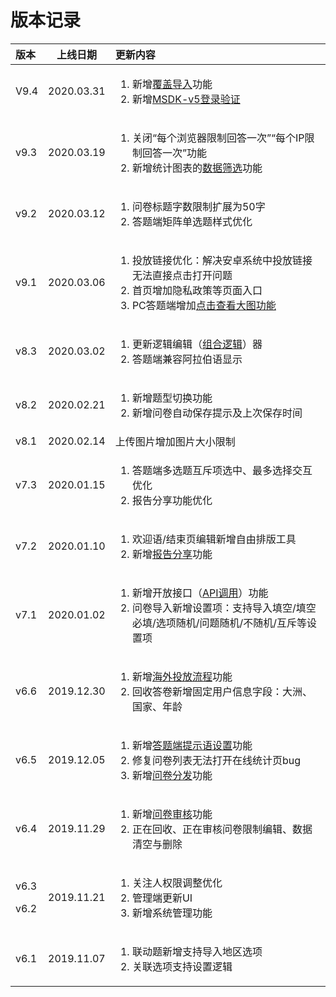 # 版本记录

<table>
  <thead>
    <tr>
      <th style="text-align:left">&#x7248;&#x672C;</th>
      <th style="text-align:center">&#x4E0A;&#x7EBF;&#x65E5;&#x671F;</th>
      <th style="text-align:left">&#x66F4;&#x65B0;&#x5185;&#x5BB9;</th>
    </tr>
  </thead>
  <tbody>
    <tr>
      <td style="text-align:left">V9.4</td>
      <td style="text-align:center">2020.03.31</td>
      <td style="text-align:left">
        <ol>
          <li>&#x65B0;&#x589E;<a href="cao-zuo-zhi-yin/wen-juan-bian-ji/fu-gai-dao-ru.md">&#x8986;&#x76D6;&#x5BFC;&#x5165;</a>&#x529F;&#x80FD;</li>
          <li>&#x65B0;&#x589E;<a href="api-wen-dang/msdkv5-deng-lu-tai-cai-ji.md">MSDK-v5&#x767B;&#x5F55;&#x9A8C;&#x8BC1;</a>
          </li>
        </ol>
      </td>
    </tr>
    <tr>
      <td style="text-align:left">v9.3</td>
      <td style="text-align:center">2020.03.19</td>
      <td style="text-align:left">
        <ol>
          <li>&#x5173;&#x95ED;&#x201C;&#x6BCF;&#x4E2A;&#x6D4F;&#x89C8;&#x5668;&#x9650;&#x5236;&#x56DE;&#x7B54;&#x4E00;&#x6B21;&#x201D;&#x201C;&#x6BCF;&#x4E2A;IP&#x9650;&#x5236;&#x56DE;&#x7B54;&#x4E00;&#x6B21;&#x201D;&#x529F;&#x80FD;</li>
          <li>&#x65B0;&#x589E;&#x7EDF;&#x8BA1;&#x56FE;&#x8868;&#x7684;<a href="cao-zuo-zhi-yin/tong-ji-tu-biao.md#shu-ju-shai-xuan">&#x6570;&#x636E;&#x7B5B;&#x9009;</a>&#x529F;&#x80FD;</li>
        </ol>
      </td>
    </tr>
    <tr>
      <td style="text-align:left">v9.2</td>
      <td style="text-align:center">2020.03.12</td>
      <td style="text-align:left">
        <ol>
          <li>&#x95EE;&#x5377;&#x6807;&#x9898;&#x5B57;&#x6570;&#x9650;&#x5236;&#x6269;&#x5C55;&#x4E3A;50&#x5B57;</li>
          <li>&#x7B54;&#x9898;&#x7AEF;&#x77E9;&#x9635;&#x5355;&#x9009;&#x9898;&#x6837;&#x5F0F;&#x4F18;&#x5316;</li>
        </ol>
      </td>
    </tr>
    <tr>
      <td style="text-align:left">v9.1</td>
      <td style="text-align:center">2020.03.06</td>
      <td style="text-align:left">
        <ol>
          <li>&#x6295;&#x653E;&#x94FE;&#x63A5;&#x4F18;&#x5316;&#xFF1A;&#x89E3;&#x51B3;&#x5B89;&#x5353;&#x7CFB;&#x7EDF;&#x4E2D;&#x6295;&#x653E;&#x94FE;&#x63A5;&#x65E0;&#x6CD5;&#x76F4;&#x63A5;&#x70B9;&#x51FB;&#x6253;&#x5F00;&#x95EE;&#x9898;</li>
          <li>&#x9996;&#x9875;&#x589E;&#x52A0;&#x9690;&#x79C1;&#x653F;&#x7B56;&#x7B49;&#x9875;&#x9762;&#x5165;&#x53E3;</li>
          <li>PC&#x7B54;&#x9898;&#x7AEF;&#x589E;&#x52A0;<a href="cao-zuo-zhi-yin/wen-juan-bian-ji/cha-ru-tu-pian.md#da-ti-duan-xian-shi-tu-pian">&#x70B9;&#x51FB;&#x67E5;&#x770B;&#x5927;&#x56FE;&#x529F;&#x80FD;</a>
          </li>
        </ol>
      </td>
    </tr>
    <tr>
      <td style="text-align:left">v8.3</td>
      <td style="text-align:center">2020.03.02</td>
      <td style="text-align:left">
        <ol>
          <li>&#x66F4;&#x65B0;&#x903B;&#x8F91;&#x7F16;&#x8F91;&#xFF08;<a href="cao-zuo-zhi-yin/luo-ji-she-zhi/zu-he-luo-ji.md">&#x7EC4;&#x5408;&#x903B;&#x8F91;</a>&#xFF09;&#x5668;</li>
          <li>&#x7B54;&#x9898;&#x7AEF;&#x517C;&#x5BB9;&#x963F;&#x62C9;&#x4F2F;&#x8BED;&#x663E;&#x793A;</li>
        </ol>
      </td>
    </tr>
    <tr>
      <td style="text-align:left">v8.2</td>
      <td style="text-align:center">2020.02.21</td>
      <td style="text-align:left">
        <ol>
          <li>&#x65B0;&#x589E;&#x9898;&#x578B;&#x5207;&#x6362;&#x529F;&#x80FD;</li>
          <li>&#x65B0;&#x589E;&#x95EE;&#x5377;&#x81EA;&#x52A8;&#x4FDD;&#x5B58;&#x63D0;&#x793A;&#x53CA;&#x4E0A;&#x6B21;&#x4FDD;&#x5B58;&#x65F6;&#x95F4;</li>
        </ol>
      </td>
    </tr>
    <tr>
      <td style="text-align:left">v8.1</td>
      <td style="text-align:center">2020.02.14</td>
      <td style="text-align:left">&#x4E0A;&#x4F20;&#x56FE;&#x7247;&#x589E;&#x52A0;&#x56FE;&#x7247;&#x5927;&#x5C0F;&#x9650;&#x5236;</td>
    </tr>
    <tr>
      <td style="text-align:left">v7.3</td>
      <td style="text-align:center">2020.01.15</td>
      <td style="text-align:left">
        <ol>
          <li>&#x7B54;&#x9898;&#x7AEF;&#x591A;&#x9009;&#x9898;&#x4E92;&#x65A5;&#x9879;&#x9009;&#x4E2D;&#x3001;&#x6700;&#x591A;&#x9009;&#x62E9;&#x4EA4;&#x4E92;&#x4F18;&#x5316;</li>
          <li>&#x62A5;&#x544A;&#x5206;&#x4EAB;&#x529F;&#x80FD;&#x4F18;&#x5316;</li>
        </ol>
      </td>
    </tr>
    <tr>
      <td style="text-align:left">v7.2</td>
      <td style="text-align:center">2020.01.10</td>
      <td style="text-align:left">
        <ol>
          <li>&#x6B22;&#x8FCE;&#x8BED;/&#x7ED3;&#x675F;&#x9875;&#x7F16;&#x8F91;&#x65B0;&#x589E;&#x81EA;&#x7531;&#x6392;&#x7248;&#x5DE5;&#x5177;</li>
          <li>&#x65B0;&#x589E;<a href="cao-zuo-zhi-yin/share.md">&#x62A5;&#x544A;&#x5206;&#x4EAB;</a>&#x529F;&#x80FD;</li>
        </ol>
      </td>
    </tr>
    <tr>
      <td style="text-align:left">v7.1</td>
      <td style="text-align:center">2020.01.02</td>
      <td style="text-align:left">
        <ol>
          <li>&#x65B0;&#x589E;&#x5F00;&#x653E;&#x63A5;&#x53E3;&#xFF08;<a href="cao-zuo-zhi-yin/wen-juan-she-zhi/chuan-can-tiao-zhuan-hui-tiao.md#api-tiao-yong">API&#x8C03;&#x7528;</a>&#xFF09;&#x529F;&#x80FD;</li>
          <li>&#x95EE;&#x5377;&#x5BFC;&#x5165;&#x65B0;&#x589E;&#x8BBE;&#x7F6E;&#x9879;&#xFF1A;&#x652F;&#x6301;&#x5BFC;&#x5165;&#x586B;&#x7A7A;/&#x586B;&#x7A7A;&#x5FC5;&#x586B;/&#x9009;&#x9879;&#x968F;&#x673A;/&#x95EE;&#x9898;&#x968F;&#x673A;/&#x4E0D;&#x968F;&#x673A;/&#x4E92;&#x65A5;&#x7B49;&#x8BBE;&#x7F6E;&#x9879;</li>
        </ol>
      </td>
    </tr>
    <tr>
      <td style="text-align:left">v6.6</td>
      <td style="text-align:center">2019.12.30</td>
      <td style="text-align:left">
        <p></p>
        <ol>
          <li>&#x65B0;&#x589E;<a href="cao-zuo-zhi-yin/wen-juan-she-zhi/hai-wai-tou-fang-liu-cheng.md">&#x6D77;&#x5916;&#x6295;&#x653E;&#x6D41;&#x7A0B;</a>&#x529F;&#x80FD;</li>
          <li>&#x56DE;&#x6536;&#x7B54;&#x5377;&#x65B0;&#x589E;&#x56FA;&#x5B9A;&#x7528;&#x6237;&#x4FE1;&#x606F;&#x5B57;&#x6BB5;&#xFF1A;&#x5927;&#x6D32;&#x3001;&#x56FD;&#x5BB6;&#x3001;&#x5E74;&#x9F84;</li>
        </ol>
      </td>
    </tr>
    <tr>
      <td style="text-align:left">v6.5</td>
      <td style="text-align:center">2019.12.05</td>
      <td style="text-align:left">
        <ol>
          <li>&#x65B0;&#x589E;<a href="cao-zuo-zhi-yin/wen-juan-she-zhi/xian-shi-she-zhi.md#da-juan-yu-yan">&#x7B54;&#x9898;&#x7AEF;&#x63D0;&#x793A;&#x8BED;&#x8BBE;&#x7F6E;</a>&#x529F;&#x80FD;</li>
          <li>&#x4FEE;&#x590D;&#x95EE;&#x5377;&#x5217;&#x8868;&#x65E0;&#x6CD5;&#x6253;&#x5F00;&#x5728;&#x7EBF;&#x7EDF;&#x8BA1;&#x9875;bug</li>
          <li>&#x65B0;&#x589E;<a href="cao-zuo-zhi-yin/wen-juan-fen-fa.md">&#x95EE;&#x5377;&#x5206;&#x53D1;</a>&#x529F;&#x80FD;</li>
        </ol>
      </td>
    </tr>
    <tr>
      <td style="text-align:left">v6.4</td>
      <td style="text-align:center">2019.11.29</td>
      <td style="text-align:left">
        <ol>
          <li>&#x65B0;&#x589E;<a href="cao-zuo-zhi-yin/wen-juan-shen-he.md">&#x95EE;&#x5377;&#x5BA1;&#x6838;</a>&#x529F;&#x80FD;</li>
          <li>&#x6B63;&#x5728;&#x56DE;&#x6536;&#x3001;&#x6B63;&#x5728;&#x5BA1;&#x6838;&#x95EE;&#x5377;&#x9650;&#x5236;&#x7F16;&#x8F91;&#x3001;&#x6570;&#x636E;&#x6E05;&#x7A7A;&#x4E0E;&#x5220;&#x9664;</li>
        </ol>
      </td>
    </tr>
    <tr>
      <td style="text-align:left">
        <p>v6.3</p>
        <p>v6.2</p>
      </td>
      <td style="text-align:center">2019.11.21</td>
      <td style="text-align:left">
        <ol>
          <li>&#x5173;&#x6CE8;&#x4EBA;&#x6743;&#x9650;&#x8C03;&#x6574;&#x4F18;&#x5316;</li>
          <li>&#x7BA1;&#x7406;&#x7AEF;&#x66F4;&#x65B0;UI</li>
          <li>&#x65B0;&#x589E;&#x7CFB;&#x7EDF;&#x7BA1;&#x7406;&#x529F;&#x80FD;</li>
        </ol>
      </td>
    </tr>
    <tr>
      <td style="text-align:left">v6.1</td>
      <td style="text-align:center">2019.11.07</td>
      <td style="text-align:left">
        <ol>
          <li>&#x8054;&#x52A8;&#x9898;&#x65B0;&#x589E;&#x652F;&#x6301;&#x5BFC;&#x5165;&#x5730;&#x533A;&#x9009;&#x9879;</li>
          <li>&#x5173;&#x8054;&#x9009;&#x9879;&#x652F;&#x6301;&#x8BBE;&#x7F6E;&#x903B;&#x8F91;</li>
        </ol>
      </td>
    </tr>
  </tbody>
</table>

